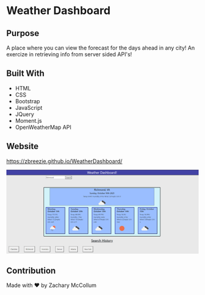 # Weather Dashboard

## Purpose
A place where you can view the forecast for the days ahead in any city! An exercize in retrieving info from server sided API's!

## Built With
* HTML
* CSS
* Bootstrap
* JavaScript
* JQuery
* Moment.js
* OpenWeatherMap API

## Website
https://zbreezie.github.io/WeatherDashboard/

![](WeatherDash.png)

## Contribution
Made with ❤️ by Zachary McCollum
